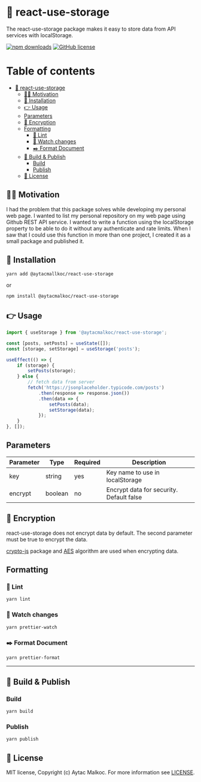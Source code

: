 # 📖 react-use-storage

The react-use-storage package makes it easy to store data from API services with localStorage.

[![npm downloads](https://img.shields.io/npm/dt/@aytacmalkoc/react-use-storage)](https://www.npmjs.com/package/@aytacmalkoc/react-use-storage)
[![GitHub license](https://img.shields.io/badge/license-MIT-blue.svg)](https://github.com/aytacmalkoc/react-use-storage/blob/main/LICENSE)

# Table of contents

- [📖 react-use-storage](#-react-use-storage)
  - [🙇‍♂️ Motivation](#-motivation)
  - [🔗 Installation](#-installation)
  - [👉 Usage](#-usage)
  - [Parameters](#parameters)
  - [🔑 Encryption](#-encryption)
  - [Formatting](#formatting)
    - [📝 Lint](#-lint)
    - [👀 Watch changes](#-watch-changes)
    - [✒️ Format Document](#-format-document)
  - [🚀 Build & Publish](#-build--publish)
    - [Build](#build)
    - [Publish](#publish)
  - [💁 License](#-license)

## 🙇‍♂️ Motivation
I had the problem that this package solves while developing my personal web page. I wanted to list my personal repository on my web page using Github REST API service. I wanted to write a function using the localStorage property to be able to do it without any authenticate and rate limits. When I saw that I could use this function in more than one project, I created it as a small package and published it.

## 🔗 Installation

```bash
yarn add @aytacmallkoc/react-use-storage
```
or

```bash
npm install @aytacmalkoc/react-use-storage
```

## 👉 Usage

```js
import { useStorage } from '@aytacmalkoc/react-use-storage';

const [posts, setPosts] = useState([]);
const [storage, setStorage] = useStorage('posts');

useEffect(() => {
    if (storage) {
        setPosts(storage);
    } else {
        // fetch data from server
        fetch('https://jsonplaceholder.typicode.com/posts')
            .then(response => response.json())
            .then(data => {
                setPosts(data);
                setStorage(data);
            });
    }
}, []);
```

## Parameters

| **Parameter** | **Type** | **Required** | **Description**                          |
|---------------|----------|--------------|------------------------------------------|
| key           | string   | yes          | Key name to use in localStorage          |
| encrypt       | boolean  | no           | Encrypt data for security. Default false |


## 🔑 Encryption

react-use-storage does not encrypt data by default. The second parameter must be true to encrypt the data.

[crypto-js](https://www.npmjs.com/package/crypto-js) package and [AES](https://en.wikipedia.org/wiki/Advanced_Encryption_Standard) algorithm are used when encrypting data.


## Formatting

### 📝 Lint

```bash
yarn lint
```

### 👀 Watch changes

```bash
yarn prettier-watch
```

### ✒️ Format Document

```bash
yarn prettier-format
```
---

## 🚀 Build & Publish


### Build

```bash
yarn build
```
### Publish
```bash
yarn publish
```

## 💁 License
MIT license, Copyright (c) Aytac Malkoc. For more information see [LICENSE](https://github.com/aytacmalkoc/react-use-storage/blob/main/LICENSE).
